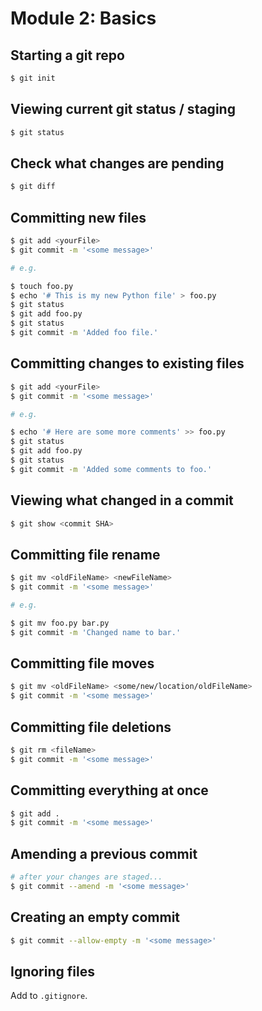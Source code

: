 # Module 2: Basics

## Starting a git repo

```bash
$ git init
```

## Viewing current git status / staging

```bash
$ git status
```

## Check what changes are pending

```bash
$ git diff
```

## Committing new files

```bash
$ git add <yourFile>
$ git commit -m '<some message>'

# e.g.

$ touch foo.py
$ echo '# This is my new Python file' > foo.py
$ git status
$ git add foo.py
$ git status
$ git commit -m 'Added foo file.'
```

## Committing changes to existing files

```bash
$ git add <yourFile>
$ git commit -m '<some message>'

# e.g.

$ echo '# Here are some more comments' >> foo.py
$ git status
$ git add foo.py
$ git status
$ git commit -m 'Added some comments to foo.'
```

## Viewing what changed in a commit

```bash
$ git show <commit SHA>
```


## Committing file rename

```bash
$ git mv <oldFileName> <newFileName>
$ git commit -m '<some message>'

# e.g.

$ git mv foo.py bar.py
$ git commit -m 'Changed name to bar.'
```

## Committing file moves

```bash
$ git mv <oldFileName> <some/new/location/oldFileName>
$ git commit -m '<some message>'
```

## Committing file deletions

```bash
$ git rm <fileName>
$ git commit -m '<some message>'
```

## Committing everything at once

```bash
$ git add .
$ git commit -m '<some message>'
```

## Amending a previous commit

```bash
# after your changes are staged...
$ git commit --amend -m '<some message>'
```

## Creating an empty commit

```bash
$ git commit --allow-empty -m '<some message>'
```

## Ignoring files

Add to `.gitignore`.